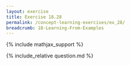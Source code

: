 ```yaml
---
layout: exercise
title: Exercise 18.28
permalink: /concept-learning-exercises/ex_28/
breadcrumb: 18-Learning-From-Examples
---
```


{% include mathjax_support %}

<div><i class="arrow-up loader" data-chapter="concept-learning-exercises" data-exercise="ex_28" data-rating="0"></i></div>
{% include_relative question.md %}
